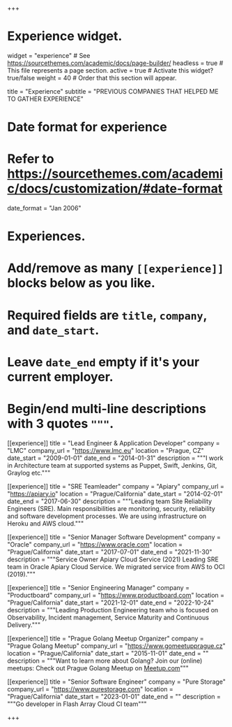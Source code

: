 +++
# Experience widget.
widget = "experience"  # See https://sourcethemes.com/academic/docs/page-builder/
headless = true  # This file represents a page section.
active = true  # Activate this widget? true/false
weight = 40  # Order that this section will appear.

title = "Experience"
subtitle = "PREVIOUS COMPANIES THAT HELPED ME TO GATHER EXPERIENCE"

# Date format for experience
#   Refer to https://sourcethemes.com/academic/docs/customization/#date-format
date_format = "Jan 2006"

# Experiences.
#   Add/remove as many `[[experience]]` blocks below as you like.
#   Required fields are `title`, `company`, and `date_start`.
#   Leave `date_end` empty if it's your current employer.
#   Begin/end multi-line descriptions with 3 quotes `"""`.
[[experience]]
  title = "Lead Engineer & Application Developer"
  company = "LMC"
  company_url = "https://www.lmc.eu"
  location = "Prague, CZ"
  date_start = "2009-01-01"
  date_end = "2014-01-31"
  description = """I work in Architecture team at supported systems as Puppet, Swift, Jenkins, Git, Graylog etc."""


[[experience]]
  title = "SRE Teamleader"
  company = "Apiary"
  company_url = "https://apiary.io"
  location = "Prague/California"
  date_start = "2014-02-01"
  date_end = "2017-06-30"
  description = """Leading team Site Reliability Engineers (SRE). Main responsibilities are monitoring, security, reliability and software development processes. We are using infrastructure on Heroku and AWS cloud."""


[[experience]]
  title = "Senior Manager Software Development"
  company = "Oracle"
  company_url = "https://www.oracle.com"
  location = "Prague/California"
  date_start = "2017-07-01"
  date_end = "2021-11-30"
  description = """Service Owner Apiary Cloud Service (2021)
Leading SRE team in Oracle Apiary Cloud Service. We migrated service from AWS to OCI (2019)."""

[[experience]]
  title = "Senior Engineering Manager"
  company = "Productboard"
  company_url = "https://www.productboard.com"
  location = "Prague/California"
  date_start = "2021-12-01"
  date_end = "2022-10-24"
  description = """Leading Production Engineering team who is focused on Observability, Incident management, Service Maturity and Continuous Delivery."""

[[experience]]
  title = "Prague Golang Meetup Organizer"
  company = "Prague Golang Meetup"
  company_url = "https://www.gomeetupprague.cz"
  location = "Prague/California"
  date_start = "2015-11-01"
  date_end = ""
  description = """Want to learn more about Golang? Join our (online) meetups: Check out Prague Golang Meetup on [Meetup.com](https://www.meetup.com/prague-golang-meetup/)"""


[[experience]]
  title = "Senior Software Engineer"
  company = "Pure Storage"
  company_url = "https://www.purestorage.com"
  location = "Prague/California"
  date_start = "2023-01-01"
  date_end = ""
  description = """Go developer in Flash Array Cloud CI team"""

+++
